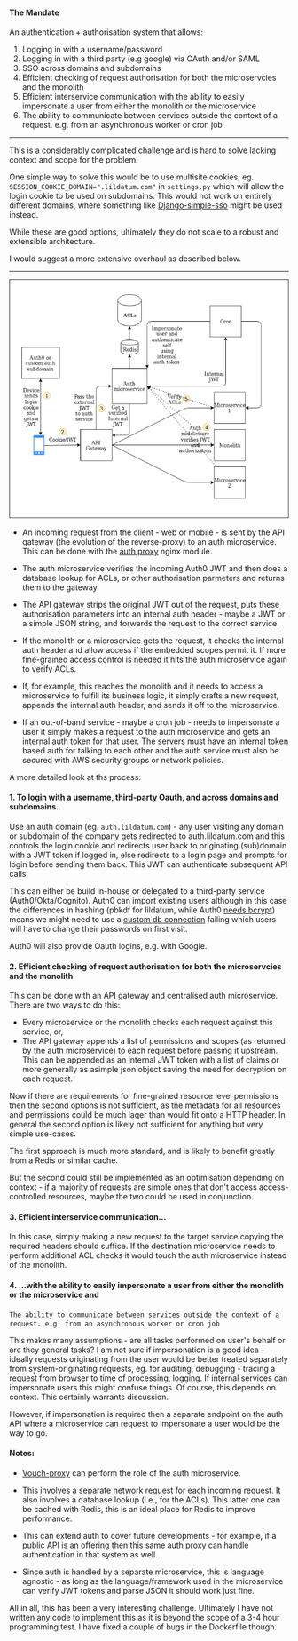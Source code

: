 #### The Mandate
An authentication + authorisation system that allows:

1. Logging in with a username/password
2. Logging in with a third party (e.g google) via OAuth and/or SAML
3. SSO across domains and subdomains
4. Efficient checking of request authorisation for both the microservcies and the monolith
5. Efficient interservice communication with the ability to easily impersonate a user from either the monolith or the microservice
6. The ability to communicate between services outside the context of a request. e.g. from an asynchronous worker or cron job

---

This is a considerably complicated challenge and is hard to solve lacking context and scope for the problem.

One simple way to solve this would be to use multisite cookies, eg.
`SESSION_COOKIE_DOMAIN=".lildatum.com"` in `settings.py` which will allow the login cookie to be used on subdomains. This would not work on entirely different domains, where something like [Django-simple-sso](https://github.com/divio/django-simple-sso) might be used instead.

While these are good options, ultimately they do not scale to a robust and extensible architecture.

I would suggest a more extensive overhaul as described below.

-------

![Architecture](propeller.png)

- An incoming request from the client - web or mobile - is sent by the API gateway (the evolution of the reverse-proxy) to an auth microservice. This can be done with the [auth proxy](https://docs.nginx.com/nginx/admin-guide/security-controls/configuring-subrequest-authentication/) nginx module.

- The auth microservice verifies the incoming Auth0 JWT and then does a database lookup for ACLs, or other authorisation parmeters and returns them to the gateway.

- The API gateway strips the original JWT out of the request, puts these authorisation parameters into an internal auth header - maybe a JWT or a simple JSON string, and forwards the request to the correct service.

- If the monolith or a microservice gets the request, it checks the internal auth header and allow access if the embedded scopes permit it. If more fine-grained access control is needed it hits the auth microservice again to verify ACLs.

- If, for example, this reaches the monolith and it needs to access a microservice to fulfill its business logic, it simply crafts a new request, appends the internal auth header, and sends it off to the microservice.

- If an out-of-band service - maybe a cron job - needs to impersonate a user it simply makes a request to the auth microservice and gets an internal auth token for that user. The servers must have an internal token based auth for talking to each other and the auth service must also be secured with AWS security groups or network policies.

A more detailed look at ths process:

#### 1. To login with a username, third-party Oauth, and across domains and subdomains.

Use an auth domain (eg. `auth.lildatum.com`) - any user visiting any domain or subdomain of the company gets redirected to auth.lildatum.com and this controls the login cookie and redirects user back to originating (sub)domain with a JWT token if logged in, else redirects to a login page and prompts for login before sending them back. This JWT can authenticate subsequent API calls.

This can either be build in-house or delegated to a third-party service (Auth0/Okta/Cognito). Auth0 can import existing users although in this case the differences in hashing (pbkdf for lildatum, while Auth0 [needs bcrypt](https://auth0.com/docs/users/guides/bulk-user-imports)) means we might need to use a [custom db connection](https://auth0.com/docs/connections/database/custom-db/overview-custom-db-connections) failing which users will have to change their passwords on first visit.

Auth0 will also provide Oauth logins, e.g. with Google.


#### 2. Efficient checking of request authorisation for both the microservcies and the monolith

This can be done with an API gateway and centralised auth microservice. There are two ways to do this:
- Every microservice or the monolith checks each request against this service, or,
- The API gateway appends a list of permissions and scopes (as returned by the auth microservice) to each request before passing it upstream. This can be appended as an internal JWT token with a list of claims or more generally as asimple json object saving the need for decryption on each request.

Now if there are requirements for fine-grained resource level permissions then the second options is not sufficient, as the metadata for all resources and permissions could be much lager than would fit onto a HTTP header. In general the second option is likely not sufficient for anything but very simple use-cases.

The first approach is much more standard, and is likely to benefit greatly from a Redis or similar cache.

But the second could still be implemented as an optimisation depending on context - if a majority of requests are simple ones that don't access access-controlled resources, maybe the two could be used in conjunction.

#### 3. Efficient interservice communication...

In this case, simply making a new request to the target service copying the required headers should suffice. If the destination microservice needs to perform additional ACL checks it would touch the auth microservice instead of the monolith.

#### 4. ...with the ability to easily impersonate a user from either the monolith or the microservice and
    The ability to communicate between services outside the context of a request. e.g. from an asynchronous worker or cron job

This makes many assumptions - are all tasks performed on user's behalf or are they general tasks? I am not sure if impersonation is a good idea - ideally requests originating from the user would be better treated separately from system-originating requests, eg. for auditing, debugging - tracing a request from browser to time of processing, logging. If internal services can impersonate users this might confuse things. Of course, this depends on context. This certainly warrants discussion.

However, if impersonation is required then a separate endpoint on the auth API where a microservice can request to impersonate a user would be the way to go.

#### Notes:

- [Vouch-proxy](https://github.com/vouch/vouch-proxy) can perform the role of the auth microservice.

- This involves a separate network request for each incoming request. It also involves a database lookup (i.e., for the ACLs). This latter one can be cached with Redis, this is an ideal place for Redis to improve performance.

- This can extend auth to cover future developments - for example, if a public API is an offering then this same auth proxy can handle authentication in that system as well.

- Since auth is handled by a separate microservice, this is language agnostic - as long as the language/framework used in the microservice can verify JWT tokens and parse JSON it should work just fine.


All in all, this has been a very interesting challenge. Ultimately I have not written any code to implement this as it is beyond the scope of a 3-4 hour programming test. I have fixed a couple of bugs in the Dockerfile though.